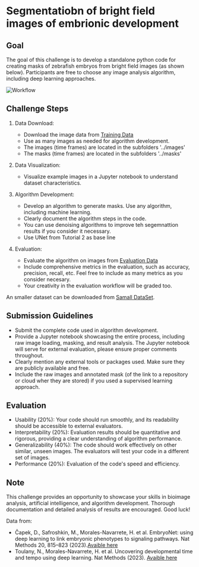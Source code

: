 

# Segmentatiobn of bright field images of embrionic development

## Goal
The goal of this challenge is to develop a standalone python code for creating masks of zebrafish embryos from bright field images (as shown below). Participants are free to choose any image analysis algorithm, including deep learning approaches. 

![Workflow](https://github.com/ciencialatitud0/EPIC_5/blob/main/Tutorials/challenges/ArtificialIntelligence_and_BioimageAnalysis/mask_workflow.png)

## Challenge Steps
1. Data Download:
   * Download the image data from [Training Data](https://drive.google.com/file/d/1hdDLdRU1Ls8yA5T8KMdzIbwPAi_CxgGG/view?usp=sharing)
   * Use as many images as needed for algorithm development.
   * The images (time frames) are located in the subfolders '../images'
   * The masks  (time frames) are located in the subfolders '../masks'

2. Data Visualization:
   * Visualize example images in a Jupyter notebook to understand dataset characteristics.

3. Algorithm Development:
   * Develop an algorithm to generate masks. Use any algorithm, including machine learning.
   * Clearly document the algorithm steps in the code.
   * You can use denoising algorithms to improve teh segemnattion results if you consider it necessary.
   * Use UNet from Tutorial 2 as base line 

5. Evaluation:
   * Evaluate the algorithm on images from [Evaluation Data](https://drive.google.com/file/d/1hdDLdRU1Ls8yA5T8KMdzIbwPAi_CxgGG/view?usp=sharing) 
   * Include comprehensive metrics in the evaluation, such as accuracy, precision, recall, etc. Feel free to include as many metrics as you consider necesary.
   * Your creativity in the evaluation workflow will be graded too.

An smaller dataset can be downloaded from [Samall DataSet](https://drive.google.com/file/d/1OI_9DI6ZDxUPrGI6IHfon9dsetqnB4we/view?usp=sharing).

## Submission Guidelines
* Submit the complete code used in algorithm development.
* Provide a Jupyter notebook showcasing the entire process, including raw image loading, masking, and result analysis. The Jupyter notebook will serve for external evaluation, please ensure proper comments throughout.
* Clearly mention any external tools or packages used. Make sure they are publicly available and free.
* Include the raw images and annotated mask (of the link to a repository or cloud wher they are stored) if you used a supervised learning approach.
  

## Evaluation
* Usability (20%): Your code should run smoothly, and its readability should be accessible to external evaluators.
* Interpretability (20%): Evaluation results should be quantitative and rigorous, providing a clear understanding of algorithm performance.
* Generalizability (40%): The code should work effectively on other similar, unseen images. The evaluators will test your code in a different set of images.
* Performance (20%): Evaluation of the code's speed and efficiency.

## Note
This challenge provides an opportunity to showcase your skills in bioimage analysis, artificial intelligence, and algorithm development. Thorough documentation and detailed analysis of results are encouraged. Good luck!


Data from:
* Čapek, D., Safroshkin, M., Morales-Navarrete, H. et al. EmbryoNet: using deep learning to link embryonic phenotypes to signaling pathways. Nat Methods 20, 815–823 (2023).[Avaible here](https://doi.org/10.1038/s41592-023-01873-4)
* Toulany, N., Morales-Navarrete, H. et al. Uncovering developmental time and tempo using deep learning. Nat Methods (2023). [Avaible here](https://doi.org/10.1038/s41592-023-02083-8)
